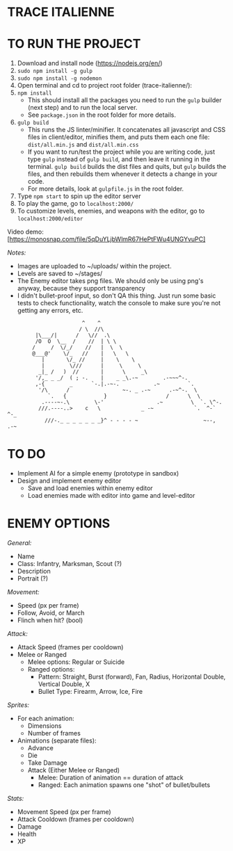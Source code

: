 # TRACE ITALIENNE

# TO RUN THE PROJECT
1. Download and install node (https://nodejs.org/en/)
2. `sudo npm install -g gulp`
3. `sudo npm install -g nodemon`
4. Open terminal and cd to project root folder (trace-italienne/):
5. `npm install`
    - This should install all the packages you need to run the `gulp` builder (next step) and to run the local server.
    - See `package.json` in the root folder for more details.
6. `gulp build` 
    - This runs the JS linter/minifier.  It concatenates all javascript and CSS files in client/editor, minifies them, and puts them each one file: `dist/all.min.js` and `dist/all.min.css`
    - If you want to run/test the project while you are writing code, just type `gulp` instead of `gulp build`, and then leave it running in the terminal.  `gulp build` builds the dist files and quits, but `gulp` builds the files, and then rebuilds them whenever it detects a change in your code.
    - For more details, look at `gulpfile.js` in the root folder.
7. Type `npm start` to spin up the editor server
8. To play the game, go to `localhost:2000/`
9. To customize levels, enemies, and weapons with the editor, go to `localhost:2000/editor`

Video demo: [https://monosnap.com/file/5qDuYLjbWlmR67HePtFWu4UNGYvuPC]

*Notes:*
- Images are uploaded to ~/uploads/ within the project.
- Levels are saved to ~/stages/
- The Enemy editor takes png files.  We should only be using png's anyway, because they support transparency
- I didn't bullet-proof input, so don't QA this thing.  Just run some basic tests to check functionality, watch the console to make sure you're not getting any errors, etc.

```
                        ^    ^
                       / \  //\
         |\___/|      /   \//  .\
         /O  O  \__  /    //  | \ \
        /     /  \/_/    //   |  \  \
        @___@'    \/_   //    |   \   \ 
           |       \/_ //     |    \    \ 
           |        \///      |     \     \ 
          _|_ /   )  //       |      \     _\
         '/,_ _ _/  ( ; -.    |    _ _\.-~        .-~~~^-.
         ,-{        _      `-.|.-~-.           .~         `.
          '/\      /                 ~-. _ .-~      .-~^-.  \
             `.   {            }                   /      \  \
           .----~-.\        \-'                 .~         \  `. \^-.
          ///.----..>    c   \             _ -~             `.  ^-`   ^-_
            ///-._ _ _ _ _ _ _}^ - - - - ~                     ~--,   .-~
```

# TO DO
 - Implement AI for a simple enemy (prototype in sandbox)
 - Design and implement enemy editor
   - Save and load enemies within enemy editor
   - Load enemies made with editor into game and level-editor

# ENEMY OPTIONS
*General:*
 - Name
 - Class: Infantry, Marksman, Scout (?)
 - Description
 - Portrait (?)

*Movement:*
 - Speed (px per frame)
 - Follow, Avoid, or March
 - Flinch when hit? (bool)

*Attack:*
 - Attack Speed (frames per cooldown)
 - Melee or Ranged
   - Melee options: Regular or Suicide
   - Ranged options: 
     - Pattern: Straight, Burst (forward), Fan, Radius, Horizontal Double, Vertical Double, X
     - Bullet Type: Firearm, Arrow, Ice, Fire

*Sprites:*
 - For each animation:
   - Dimensions
   - Number of frames
 - Animations (separate files): 
   - Advance
   - Die
   - Take Damage
   - Attack (Either Melee or Ranged)
     - Melee: Duration of animation == duration of attack
     - Ranged: Each animation spawns one "shot" of bullet/bullets

*Stats:*
  - Movement Speed (px per frame)
  - Attack Cooldown (frames per cooldown)
  - Damage
  - Health
  - XP

